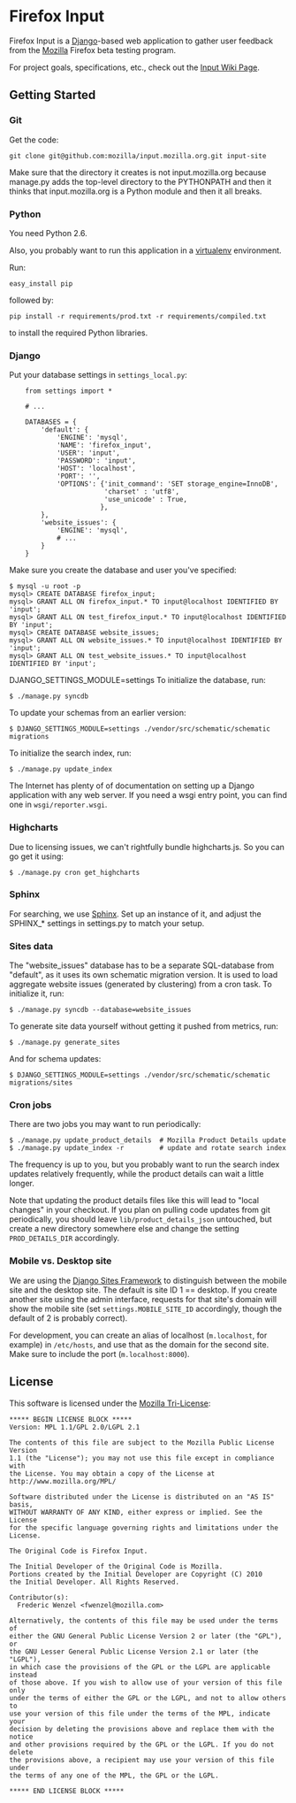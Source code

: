 Firefox Input
=============

Firefox Input is a [Django][Django]-based web application to gather user
feedback from the [Mozilla][Mozilla] Firefox beta testing program.

For project goals, specifications, etc., check out the
[Input Wiki Page][wikimo].

[Mozilla]: http://www.mozilla.org
[Django]: http://www.djangoproject.com/
[wikimo]: https://wiki.mozilla.org/Firefox/Input


Getting Started
---------------

### Git

Get the code:

    git clone git@github.com:mozilla/input.mozilla.org.git input-site

Make sure that the directory it creates is not input.mozilla.org because
manage.py adds the top-level directory to the PYTHONPATH and then it
thinks that input.mozilla.org is a Python module and then it all breaks.


### Python

You need Python 2.6.

Also, you probably want to run this application in a
[virtualenv][virtualenv] environment.

Run:

    easy_install pip

followed by:

    pip install -r requirements/prod.txt -r requirements/compiled.txt

to install the required Python libraries.

[virtualenv]: http://pypi.python.org/pypi/virtualenv


### Django

Put your database settings in `settings_local.py`:

        from settings import *

        # ...

        DATABASES = {
            'default': {
                'ENGINE': 'mysql',
                'NAME': 'firefox_input',
                'USER': 'input',
                'PASSWORD': 'input',
                'HOST': 'localhost',
                'PORT': '',
                'OPTIONS': {'init_command': 'SET storage_engine=InnoDB',
                            'charset' : 'utf8',
                            'use_unicode' : True,
                           },
            },
            'website_issues': {
                'ENGINE': 'mysql',
                # ...
            }
        }

Make sure you create the database and user you've specified:

    $ mysql -u root -p
    mysql> CREATE DATABASE firefox_input;
    mysql> GRANT ALL ON firefox_input.* TO input@localhost IDENTIFIED BY 'input';
    mysql> GRANT ALL ON test_firefox_input.* TO input@localhost IDENTIFIED BY 'input';
    mysql> CREATE DATABASE website_issues;
    mysql> GRANT ALL ON website_issues.* TO input@localhost IDENTIFIED BY 'input';
    mysql> GRANT ALL ON test_website_issues.* TO input@localhost IDENTIFIED BY 'input';

DJANGO_SETTINGS_MODULE=settings To initialize the database, run:

    $ ./manage.py syncdb

To update your schemas from an earlier version:

    $ DJANGO_SETTINGS_MODULE=settings ./vendor/src/schematic/schematic migrations

To initialize the search index, run:

    $ ./manage.py update_index

The Internet has plenty of of documentation on setting up a Django application
with any web server. If you need a wsgi entry point, you can find one in
``wsgi/reporter.wsgi``.


### Highcharts

Due to licensing issues, we can't rightfully bundle highcharts.js.  So you can
go get it using:

    $ ./manage.py cron get_highcharts


### Sphinx

For searching, we use [Sphinx][sphinx]. Set up an instance of it, and adjust
the SPHINX\_\* settings in settings.py to match your setup.

[sphinx]: http://www.sphinxsearch.com/


### Sites data

The "website\_issues" database has to be a separate SQL-database from
"default", as it uses its own schematic migration version.
It is used to load aggregate website issues (generated by clustering) from a
cron task. To initialize it, run:

    $ ./manage.py syncdb --database=website_issues

To generate site data yourself without getting it pushed from metrics, run:

    $ ./manage.py generate_sites

And for schema updates:

    $ DJANGO_SETTINGS_MODULE=settings ./vendor/src/schematic/schematic migrations/sites


### Cron jobs

There are two jobs you may want to run periodically:

    $ ./manage.py update_product_details  # Mozilla Product Details update
    $ ./manage.py update_index -r         # update and rotate search index

The frequency is up to you, but you probably want to run the search index
updates relatively frequently, while the product details can wait a little
longer.

Note that updating the product details files like this will lead to "local
changes" in your checkout. If you plan on pulling code updates from git
periodically, you should leave ``lib/product_details_json`` untouched, but
create a new directory somewhere else and change the setting
``PROD_DETAILS_DIR`` accordingly.


### Mobile vs. Desktop site

We are using the [Django Sites Framework][sites] to distinguish between the
mobile site and the desktop site. The default is site ID 1 == desktop. If
you create another site using the admin interface, requests for that site's
domain will show the mobile site (set ``settings.MOBILE_SITE_ID`` accordingly,
though the default of 2 is probably correct).

For development, you can create an alias of localhost (``m.localhost``, for
example) in ``/etc/hosts``, and use that as the domain for the second site.
Make sure to include the port (``m.localhost:8000``).

[sites]: http://docs.djangoproject.com/en/dev/ref/contrib/sites/


License
-------

This software is licensed under the [Mozilla Tri-License][MPL]:

    ***** BEGIN LICENSE BLOCK *****
    Version: MPL 1.1/GPL 2.0/LGPL 2.1

    The contents of this file are subject to the Mozilla Public License Version
    1.1 (the "License"); you may not use this file except in compliance with
    the License. You may obtain a copy of the License at
    http://www.mozilla.org/MPL/

    Software distributed under the License is distributed on an "AS IS" basis,
    WITHOUT WARRANTY OF ANY KIND, either express or implied. See the License
    for the specific language governing rights and limitations under the
    License.

    The Original Code is Firefox Input.

    The Initial Developer of the Original Code is Mozilla.
    Portions created by the Initial Developer are Copyright (C) 2010
    the Initial Developer. All Rights Reserved.

    Contributor(s):
      Frederic Wenzel <fwenzel@mozilla.com>

    Alternatively, the contents of this file may be used under the terms of
    either the GNU General Public License Version 2 or later (the "GPL"), or
    the GNU Lesser General Public License Version 2.1 or later (the "LGPL"),
    in which case the provisions of the GPL or the LGPL are applicable instead
    of those above. If you wish to allow use of your version of this file only
    under the terms of either the GPL or the LGPL, and not to allow others to
    use your version of this file under the terms of the MPL, indicate your
    decision by deleting the provisions above and replace them with the notice
    and other provisions required by the GPL or the LGPL. If you do not delete
    the provisions above, a recipient may use your version of this file under
    the terms of any one of the MPL, the GPL or the LGPL.

    ***** END LICENSE BLOCK *****

[MPL]: http://www.mozilla.org/MPL/
